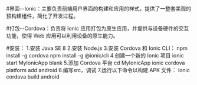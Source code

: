 #界面--Ionic：主要负责前端用户界面的构建和应用的样式，提供了一整套美观的预构建组件，简化了开发过程。

#打包--Cordova：负责将 Ionic 应用打包为原生应用，并提供与设备硬件的交互功能，使得 Web 应用可以利用设备的原生能力。

#安装：
    1.安装 Java SE 8
    2.安装 Node.js
    3.安装 Cordova 和 Ionic CLI：
       npm install -g cordova
       npm install -g @ionic/cli
    4.创建一个新的 Ionic 项目
       ionic start MyIonicApp blank
    5.添加 Cordova 平台
       cd MyIonicApp
       ionic cordova platform add android
    6.编写src，调试
    7.运行以下命令以构建 APK 文件：
       ionic cordova build android
        
